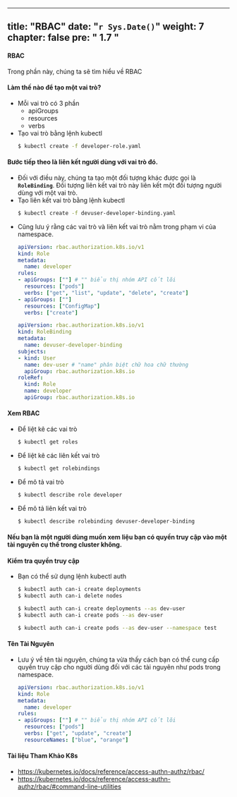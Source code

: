 
---
title: "RBAC"
date: "`r Sys.Date()`"
weight: 7
chapter: false
pre: "<b> 1.7 </b>"
---

#### RBAC

Trong phần này, chúng ta sẽ tìm hiểu về RBAC

#### Làm thế nào để tạo một vai trò?
- Mỗi vai trò có 3 phần
  - apiGroups
  - resources
  - verbs
- Tạo vai trò bằng lệnh kubectl
  ```bash
  $ kubectl create -f developer-role.yaml
  ```

#### Bước tiếp theo là liên kết người dùng với vai trò đó.
- Đối với điều này, chúng ta tạo một đối tượng khác được gọi là **`RoleBinding`**. Đối tượng liên kết vai trò này liên kết một đối tượng người dùng với một vai trò.
- Tạo liên kết vai trò bằng lệnh kubectl
  ```bash
  $ kubectl create -f devuser-developer-binding.yaml
  ```
- Cũng lưu ý rằng các vai trò và liên kết vai trò nằm trong phạm vi của namespace.
  ```yaml
  apiVersion: rbac.authorization.k8s.io/v1
  kind: Role
  metadata:
    name: developer
  rules:
  - apiGroups: [""] # "" biểu thị nhóm API cốt lõi
    resources: ["pods"]
    verbs: ["get", "list", "update", "delete", "create"]
  - apiGroups: [""]
    resources: ["ConfigMap"]
    verbs: ["create"]
  ```
  ```yaml
  apiVersion: rbac.authorization.k8s.io/v1
  kind: RoleBinding
  metadata:
    name: devuser-developer-binding
  subjects:
  - kind: User
    name: dev-user # "name" phân biệt chữ hoa chữ thường
    apiGroup: rbac.authorization.k8s.io
  roleRef:
    kind: Role
    name: developer
    apiGroup: rbac.authorization.k8s.io
  ```
  

#### Xem RBAC
  
- Để liệt kê các vai trò
  ```bash
  $ kubectl get roles
  ```
- Để liệt kê các liên kết vai trò
  ```bash
  $ kubectl get rolebindings
  ```
- Để mô tả vai trò 
  ```bash
  $ kubectl describe role developer
  ```
  
    
- Để mô tả liên kết vai trò
  ```bash
  $ kubectl describe rolebinding devuser-developer-binding
  ```
  

  
#### Nếu bạn là một người dùng muốn xem liệu bạn có quyền truy cập vào một tài nguyên cụ thể trong cluster không.
#### Kiểm tra quyền truy cập

- Bạn có thể sử dụng lệnh kubectl auth
  ```bash
  $ kubectl auth can-i create deployments
  $ kubectl auth can-i delete nodes
  ```
  ```bash
  $ kubectl auth can-i create deployments --as dev-user
  $ kubectl auth can-i create pods --as dev-user
  ```
  ```bash
  $ kubectl auth can-i create pods --as dev-user --namespace test
  ```
  

  
#### Tên Tài Nguyên
- Lưu ý về tên tài nguyên, chúng ta vừa thấy cách bạn có thể cung cấp quyền truy cập cho người dùng đối với các tài nguyên như pods trong namespace.
  ```yaml
  apiVersion: rbac.authorization.k8s.io/v1
  kind: Role
  metadata:
    name: developer
  rules:
  - apiGroups: [""] # "" biểu thị nhóm API cốt lõi
    resources: ["pods"]
    verbs: ["get", "update", "create"]
    resourceNames: ["blue", "orange"]
  ```  
  
#### Tài liệu Tham Khảo K8s
- https://kubernetes.io/docs/reference/access-authn-authz/rbac/
- https://kubernetes.io/docs/reference/access-authn-authz/rbac/#command-line-utilities